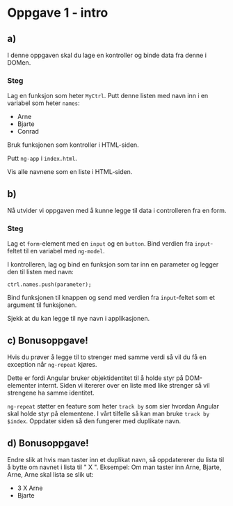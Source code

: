 # Oppgave 1 - intro

## a)

I denne oppgaven skal du lage en kontroller og binde data fra denne i DOMen.

### Steg

Lag en funksjon som heter `MyCtrl`. Putt denne listen med navn inn i en variabel som heter `names`:

  * Arne
  * Bjarte
  * Conrad

Bruk funksjonen som kontroller i HTML-siden.

Putt `ng-app` i `index.html`.

Vis alle navnene som en liste i HTML-siden.

## b)

Nå utvider vi oppgaven med å kunne legge til data i controlleren fra en form.

### Steg

Lag et `form`-element med en `input` og en `button`. Bind verdien fra `input`-feltet til en variabel med `ng-model`.

I kontrolleren, lag og bind en funksjon som tar inn en parameter og legger den til listen med navn:

    ctrl.names.push(parameter);

Bind funksjonen til knappen og send med verdien fra `input`-feltet som et argument til funksjonen.

Sjekk at du kan legge til nye navn i applikasjonen.

## c) Bonusoppgave!

Hvis du prøver å legge til to strenger med samme verdi så vil du få en exception når `ng-repeat` kjøres.

Dette er fordi Angular bruker objektidentitet til å holde styr på DOM-elementer internt. Siden vi itererer over en liste
med like strenger så vil strengene ha samme identitet.

`ng-repeat` støtter en feature som heter `track by` som sier hvordan Angular skal holde styr på elementene. I vårt
tilfelle så kan man bruke `track by $index`. Oppdater siden så den fungerer med duplikate navn.

## d) Bonusoppgave!

Endre slik at hvis man taster inn et duplikat navn, så oppdatererer du lista til å bytte om navnet i lista til
"<antall> X <navn>". Eksempel: Om man taster inn Arne, Bjarte, Arne, Arne skal lista se slik ut:

* 3 X Arne
* Bjarte


